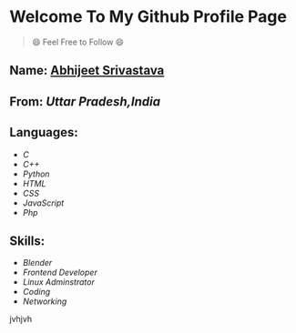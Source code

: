 # Welcome To My Github Profile Page  
> :smile: Feel Free to Follow :smile:
## Name: [**Abhijeet Srivastava**](https://github.com/abhijeet181995)
## From: *Uttar Pradesh,India*
## Languages: 
- *C* 
- *C++*
- *Python* 
- *HTML*
- *CSS*
- *JavaScript*
- *Php*

## Skills:
- *Blender*
- *Frontend Developer*
- *Linux Adminstrator*
- *Coding*
- *Networking*

jvhjvh

